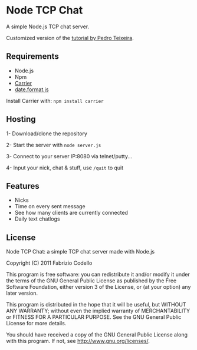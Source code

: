 Node TCP Chat
=============

A simple Node.js TCP chat server.

Customized version of the [tutorial by Pedro Teixeira](http://nodetuts.com/tutorials/5-a-basic-tcp-chat-server.html#video).

Requirements
------------

* Node.js
* Npm
* [Carrier](https://github.com/pgte/carrier)
* [date.format.js](http://blog.stevenlevithan.com/archives/date-time-format)

Install Carrier with:
``npm install carrier``

Hosting
-------

1- Download/clone the repository

2- Start the server with ``node server.js``

3- Connect to your server IP:8080 via telnet/putty...

4- Input your nick, chat & stuff, use ``/quit`` to quit

Features
--------

* Nicks
* Time on every sent message
* See how many clients are currently connected
* Daily text chatlogs

License
-------

Node TCP Chat: a simple TCP chat server made with Node.js

Copyright (C) 2011  Fabrizio Codello

This program is free software: you can redistribute it and/or modify
it under the terms of the GNU General Public License as published by
the Free Software Foundation, either version 3 of the License, or
(at your option) any later version.

This program is distributed in the hope that it will be useful,
but WITHOUT ANY WARRANTY; without even the implied warranty of
MERCHANTABILITY or FITNESS FOR A PARTICULAR PURPOSE.  See the
GNU General Public License for more details.

You should have received a copy of the GNU General Public License
along with this program.  If not, see <http://www.gnu.org/licenses/>.

